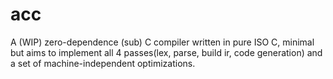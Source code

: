 # acc
A (WIP) zero-dependence (sub) C compiler written in pure ISO C, minimal but aims to implement all 4 passes(lex, parse, build ir, code generation) and a set of machine-independent optimizations.

